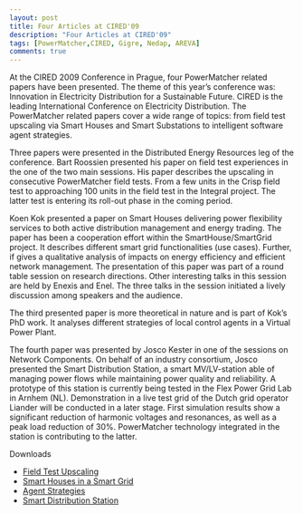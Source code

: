 ```yaml
---
layout: post
title: Four Articles at CIRED'09
description: "Four Articles at CIRED'09"
tags: [PowerMatcher,CIRED, Gigre, Nedap, AREVA]
comments: true
---
```


At the CIRED 2009 Conference in Prague, four PowerMatcher related papers have been presented. The theme of this year’s conference was: Innovation in Electricity Distribution for a Sustainable Future. CIRED is the leading International Conference on Electricity Distribution. The PowerMatcher related papers cover a wide range of topics: from field test upscaling via Smart Houses and Smart Substations to intelligent software agent strategies.

 
Three papers were presented in the Distributed Energy Resources leg of the conference. Bart Roossien presented his paper on field test experiences in the one of the two main sessions. His paper describes the upscaling in consecutive PowerMatcher field tests. From a few units in the Crisp field test to approaching 100 units in the field test in the Integral project. The latter test is entering its roll-out phase in the coming period.

 
Koen Kok presented a paper on Smart Houses delivering power flexibility services to both active distribution management and energy trading. The paper has been a cooperation effort within the SmartHouse/SmartGrid project. It describes different smart grid functionalities (use cases). Further, if gives a qualitative analysis of impacts on energy efficiency and efficient network management. The presentation of this paper was part of a round table session on research directions. Other interesting talks in this session are held by Enexis and Enel. The three talks in the session initiated a lively discussion among speakers and the audience.

 
The third presented paper is more theoretical in nature and is part of Kok’s PhD work. It analyses different strategies of local control agents in a Virtual Power Plant.

 
The fourth paper was presented by Josco Kester in one of the sessions on Network Components. On behalf of an industry consortium, Josco presented the Smart Distribution Station, a smart MV/LV-station able of managing power flows while maintaining power quality and reliability. A prototype of this station is currently being tested in the Flex Power Grid Lab in Arnhem (NL). Demonstration in a live test grid of the Dutch grid operator Liander will be conducted in a later stage. First simulation results show a significant reduction of harmonic voltages and resonances, as well as a peak load reduction of 30%. PowerMatcher technology integrated in the station is contributing to the latter.


Downloads
* [Field Test Upscaling](http://www.ecn.nl/publications/default.aspx?nr=ECN-M--09-081/)
* [Smart Houses in a Smart Grid](http://www.ecn.nl/publications/default.aspx?nr=ECN-M--09-110)
* [Agent Strategies](http://www.ecn.nl/publications/default.aspx?nr=ECN-M--09-111)
* [Smart Distribution Station](http://www.ecn.nl/publications/default.aspx?nr=ECN-M--09-087)